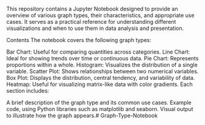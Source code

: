 This repository contains a Jupyter Notebook designed to provide an overview of various graph types, their characteristics, and appropriate use cases. It serves as a practical reference for understanding different visualizations and when to use them in data analysis and presentation.

Contents
The notebook covers the following graph types:

Bar Chart: Useful for comparing quantities across categories.
Line Chart: Ideal for showing trends over time or continuous data.
Pie Chart: Represents proportions within a whole.
Histogram: Visualizes the distribution of a single variable.
Scatter Plot: Shows relationships between two numerical variables.
Box Plot: Displays the distribution, central tendency, and variability of data.
Heatmap: Useful for visualizing matrix-like data with color gradients.
Each section includes:

A brief description of the graph type and its common use cases.
Example code, using Python libraries such as matplotlib and seaborn.
Visual output to illustrate how the graph appears.# Graph-Type-Notebook
